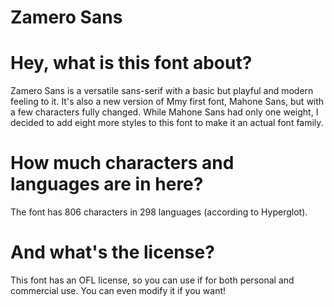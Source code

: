 # Zamero Sans
# Hey, what is this font about?
Zamero Sans is a versatile sans-serif with a basic but playful and modern feeling to it.
It's also a new version of Mmy first font, Mahone Sans, but with a few characters fully changed. While Mahone Sans had only one weight, I decided to add eight more styles to this font to make it an actual font family.

# How much characters and languages are in here?
The font has 806 characters in 298 languages (according to Hyperglot).

# And what's the license?
This font has an OFL license, so you can use if for both personal and commercial use. You can even modify it if you want!
